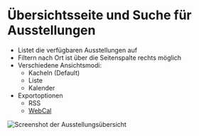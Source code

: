 # Übersichtsseite und Suche für Ausstellungen

- Listet die verfügbaren Ausstellungen auf
- Filtern nach Ort ist über die Seitenspalte rechts möglich
- Verschiedene Ansichtsmodi:
  - Kacheln (Default)
  - Liste
  - Kalender
- Exportoptionen
  - RSS
  - [WebCal](../../misc/Formate/WebCal.md)

![Screenshot der Ausstellungsübersicht](../../assets/frontend/Ausstellungen/Ausstellungsuebersicht-Kacheln.avif)
